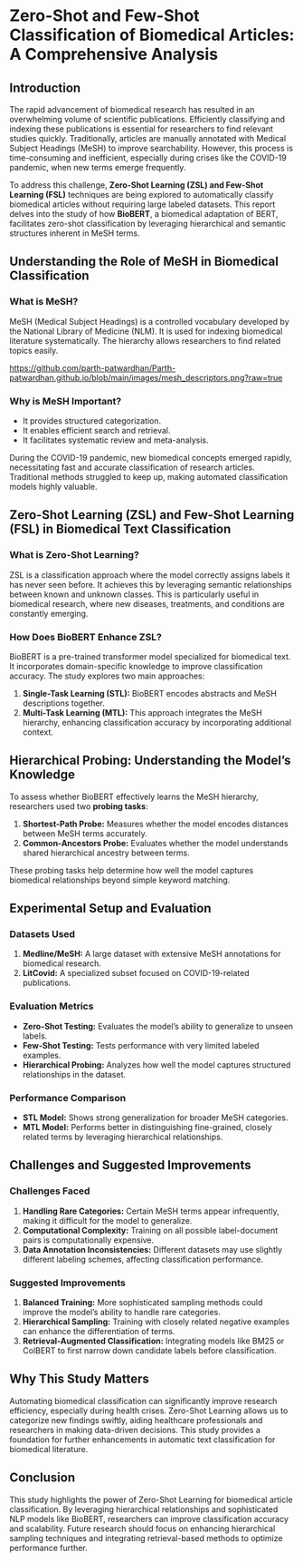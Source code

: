 # Zero-Shot and Few-Shot Classification of Biomedical Articles: A Comprehensive Analysis

## Introduction
The rapid advancement of biomedical research has resulted in an overwhelming volume of scientific publications. Efficiently classifying and indexing these publications is essential for researchers to find relevant studies quickly. Traditionally, articles are manually annotated with Medical Subject Headings (MeSH) to improve searchability. However, this process is time-consuming and inefficient, especially during crises like the COVID-19 pandemic, when new terms emerge frequently.

To address this challenge, **Zero-Shot Learning (ZSL) and Few-Shot Learning (FSL)** techniques are being explored to automatically classify biomedical articles without requiring large labeled datasets. This report delves into the study of how **BioBERT**, a biomedical adaptation of BERT, facilitates zero-shot classification by leveraging hierarchical and semantic structures inherent in MeSH terms.

## Understanding the Role of MeSH in Biomedical Classification
### What is MeSH?
MeSH (Medical Subject Headings) is a controlled vocabulary developed by the National Library of Medicine (NLM). It is used for indexing biomedical literature systematically. The hierarchy allows researchers to find related topics easily. 

https://github.com/parth-patwardhan/Parth-patwardhan.github.io/blob/main/images/mesh_descriptors.png?raw=true

### Why is MeSH Important?
- It provides structured categorization.
- It enables efficient search and retrieval.
- It facilitates systematic review and meta-analysis.

During the COVID-19 pandemic, new biomedical concepts emerged rapidly, necessitating fast and accurate classification of research articles. Traditional methods struggled to keep up, making automated classification models highly valuable.

## Zero-Shot Learning (ZSL) and Few-Shot Learning (FSL) in Biomedical Text Classification
### What is Zero-Shot Learning?
ZSL is a classification approach where the model correctly assigns labels it has never seen before. It achieves this by leveraging semantic relationships between known and unknown classes. This is particularly useful in biomedical research, where new diseases, treatments, and conditions are constantly emerging.

### How Does BioBERT Enhance ZSL?
BioBERT is a pre-trained transformer model specialized for biomedical text. It incorporates domain-specific knowledge to improve classification accuracy. The study explores two main approaches:
1. **Single-Task Learning (STL):** BioBERT encodes abstracts and MeSH descriptions together.
2. **Multi-Task Learning (MTL):** This approach integrates the MeSH hierarchy, enhancing classification accuracy by incorporating additional context.

## Hierarchical Probing: Understanding the Model’s Knowledge
To assess whether BioBERT effectively learns the MeSH hierarchy, researchers used two **probing tasks**:
1. **Shortest-Path Probe:** Measures whether the model encodes distances between MeSH terms accurately.
2. **Common-Ancestors Probe:** Evaluates whether the model understands shared hierarchical ancestry between terms.

These probing tasks help determine how well the model captures biomedical relationships beyond simple keyword matching.

## Experimental Setup and Evaluation
### Datasets Used
1. **Medline/MeSH:** A large dataset with extensive MeSH annotations for biomedical research.
2. **LitCovid:** A specialized subset focused on COVID-19-related publications.

### Evaluation Metrics
- **Zero-Shot Testing:** Evaluates the model’s ability to generalize to unseen labels.
- **Few-Shot Testing:** Tests performance with very limited labeled examples.
- **Hierarchical Probing:** Analyzes how well the model captures structured relationships in the dataset.

### Performance Comparison
- **STL Model:** Shows strong generalization for broader MeSH categories.
- **MTL Model:** Performs better in distinguishing fine-grained, closely related terms by leveraging hierarchical relationships.

## Challenges and Suggested Improvements
### Challenges Faced
1. **Handling Rare Categories:** Certain MeSH terms appear infrequently, making it difficult for the model to generalize.
2. **Computational Complexity:** Training on all possible label-document pairs is computationally expensive.
3. **Data Annotation Inconsistencies:** Different datasets may use slightly different labeling schemes, affecting classification performance.

### Suggested Improvements
1. **Balanced Training:** More sophisticated sampling methods could improve the model’s ability to handle rare categories.
2. **Hierarchical Sampling:** Training with closely related negative examples can enhance the differentiation of terms.
3. **Retrieval-Augmented Classification:** Integrating models like BM25 or ColBERT to first narrow down candidate labels before classification.

## Why This Study Matters
Automating biomedical classification can significantly improve research efficiency, especially during health crises. Zero-Shot Learning allows us to categorize new findings swiftly, aiding healthcare professionals and researchers in making data-driven decisions. This study provides a foundation for further enhancements in automatic text classification for biomedical literature.

## Conclusion
This study highlights the power of Zero-Shot Learning for biomedical article classification. By leveraging hierarchical relationships and sophisticated NLP models like BioBERT, researchers can improve classification accuracy and scalability. Future research should focus on enhancing hierarchical sampling techniques and integrating retrieval-based methods to optimize performance further.

